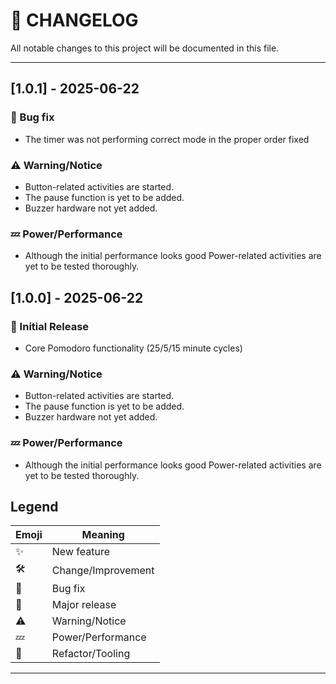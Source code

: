 # 📓 CHANGELOG

All notable changes to this project will be documented in this file.

---
## [1.0.1] - 2025-06-22
### 🐞 Bug fix
- The timer was not performing correct mode in the proper order
fixed
### ⚠️ Warning/Notice
- Button-related activities are started.
- The pause function is yet to be added.
- Buzzer hardware not yet added.
### 💤 Power/Performance
- Although the initial performance looks good
Power-related activities are yet to be tested thoroughly.

## [1.0.0] - 2025-06-22
### 🚀 Initial Release
- Core Pomodoro functionality (25/5/15 minute cycles)
### ⚠️ Warning/Notice
- Button-related activities are started.
- The pause function is yet to be added.
- Buzzer hardware not yet added.
### 💤 Power/Performance
- Although the initial performance looks good
Power-related activities are yet to be tested thoroughly.

## Legend

| Emoji  | Meaning            |
|--------|--------------------|
| ✨     | New feature       |
| 🛠️     | Change/Improvement|
| 🐞     | Bug fix           |
| 🚀     | Major release     |
| ⚠️     | Warning/Notice    |
| 💤     | Power/Performance |
| 🔧     | Refactor/Tooling  |

---